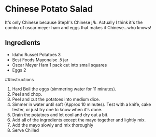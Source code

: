 Chinese Potato Salad
======================
It's only Chinese because Steph's Chinese j/k.  Actually I think it's the combo of oscar meyer ham and eggs that makes it Chinese…who knows!

## Ingredients


* Idaho Russet Potatoes 3
* Best Foods Mayonaise .5 jar
* Oscar Meyer Ham 1 pack cut into small squares
* Eggs 2


##Instructions

1. Hard Boil the eggs (simmering water for 11 minutes).
2. Peel and chop.
3. Peel and cut the potatoes into medium dice.
4. Simmer in water until soft (Approx 10 minutes).  Test with a knife, cake tester, or just try one to know when it's done.
5. Drain the potatoes and let cool and dry out a bit.
6. Add all of the ingredients except the mayo together and lightly mix.
7. Add the mayo slowly and mix thoroughly
8. Serve Chilled
